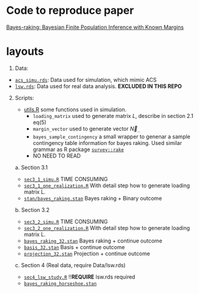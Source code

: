 # Code to reproduce paper

[Bayes-raking: Bayesian Finite Population Inference with Known Margins](https://arxiv.org/abs/1901.02117)



# layouts
  
1. Data:

  - [`acs_simu.rds`](Data/acs_simu.rds): Data used for simulation, which mimic ACS
  - [`lsw.rds`](Data/lsw.rds): Data used for real data analysis. **EXCLUDED IN THIS REPO**

2. Scripts:

    - [utils.R](utils.R) some functions used in simulation.
      - `loading_matrix` used to generate matrix $L$, describe in section 2.1 eq(5)
      - `margin_vector` used to generate vector $\overrightarrow{N}_{..}$
      - `bayes_sample_contingency` a small wrapper to genenar a sample contingency table information for bayes raking. Used similar grammar as R package [`survey::rake`](https://www.rdocumentation.org/packages/survey/versions/3.35/topics/rake)
      - NO NEED TO READ

    a. Section 3.1
      - [`sec3_1_simu.R`](sec3_1_simu.R) TIME CONSUMING
      - [`sec3_1_one_realization.R`](sec3_1_one_realization.R) With detail step how to generate loading matrix L.
      - [`stan/bayes_raking.stan`](stan/bayse_raking.stan) Bayes raking + Binary outcome

    b. Section 3.2

      - [`sec3_2_simu.R`](sec3_2_simu.R) TIME CONSUMING
      - [`sec3_2_one_realization.R`](sec3_2_one_realization.R) With detail step how to generate loading matrix L.
      - [`bayes_raking_32.stan`](stan/bayes_raking_32.stan) Bayes raking + continue outcome
      - [`basis_32.stan`](stan/basis_32.stan) Basis + continue outcome
      - [`projection_32.stan`](stan/projection_32.stan) Projection + continue outcome

    c. Section 4 (Real data, require Data/lsw.rds)

      - [`sec4_lsw_study.R`](sec4_lsw_study.R) !!**REQUIRE** lsw.rds required
      - [`bayes_raking_horseshoe.stan`](stan/bayes_raking_horseshoe.stan)
